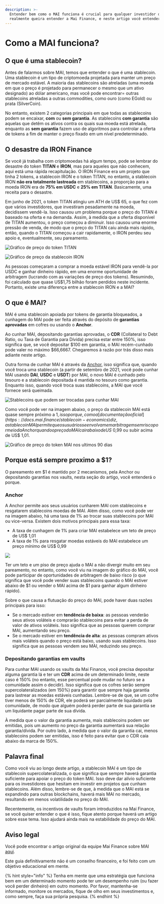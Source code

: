 ```yaml
---
description: >-
  Entender bem como o MAI funciona é crucial para qualquer investidor que
  realmente queira entender a Mai Finance, e neste artigo você entenderá isso.
---
```


# Como a MAI funciona?

## O que é uma stablecoin?

Antes de falarmos sobre MAI, temos que entender o que é uma stablecoin. Uma stablecoin é um tipo de criptomoeda projetada para manter um preço de mercado estável. A maioria das stablecoins são atreladas (uma moeda em que o preço é projetado para permanecer o mesmo que um ativo designado) ao dólar americano, mas você pode encontrar= outras stablecoins atreladas a outras commodities, como ouro (como EGold) ou prata (SilverCoin).

No entanto, existem 2 categorias principais em que todas as stablecoins podem se encaixar, **com** ou **sem garantia**. As stablecoins **com garantia** são aquelas que detêm os ativos contra os quais sua moeda está atrelada, enquanto as **sem garantia** fazem uso de algoritmos para controlar a oferta de tokens a fim de manter o preço fixado em um nível predeterminado.

## O desastre da IRON Finance

Se você já trabalha com criptomoedas há algum tempo, pode se lembrar do desastre do token **TITAN** e **IRON**, mas para aqueles que não conhecem, aqui está uma rápida recapitulação. O IRON Finance era um projeto que tinha 2 tokens, a stablecoin IRON e o token TITAN, no entanto, a stablecoin IRON **não era totalmente lastreada** em stablecoins, a proporção para a moeda IRON era de **75% em USDC** e **25% em TITAN**. Basicamente, uma receita para o desastre.

Em junho de 2021, o token TITAN atingiu um ATH de US$ 65, o que fez com que vários investidores, que investiram pesadamente na moeda, decidissem vendê-la. Isso causou um problema porque o preço do TITAN é baseado na oferta e na demanda. Assim, à medida que a oferta disponível de TITAN aumentou, o preço começou a diminuir. Isso causou uma enorme pressão de venda, de modo que o preço do TITAN caiu ainda mais rápido, então, quando o TITAN começou a cair rapidamente, o IRON perdeu seu apoio e, eventualmente, seu pareamento.

![Gráfico de preço do token TITAN](../.gitbook/assets/iron.jpg)

![Gráfico de preço da stablecoin IRON](../.gitbook/assets/titan.jpg)

As pessoas começaram a comprar a moeda estável IRON para vendê-la por USDC e ganhar dinheiro rápido, em uma enorme oportunidade de arbitragem (lucrando com as variações de preço dos tokens). Resumindo, foi calculado que quase US$1,75 bilhão foram perdidos neste incidente. Portanto, existe uma diferença entre a stablecoin IRON e a MAI?

## O que é MAI?

MAI é uma stablecoin apoiada por tokens de garantia bloqueados, a cunhagem do MAI pode ser feita através do depósito de **garantias aprovadas** em cofres ou usando o **Anchor**.

Ao cunhar MAI, depositando garantias aprovadas, o **CDR** (Collateral to Debt Ratio, ou Taxa de Garantia para Dívida) precisa estar entre 150%, isso significa que, se você depositar $100 em garantia, o MAI recém-cunhado pode valer no máximo $66,6667. Chegaremos à razão por trás disso mais adiante neste artigo.

Outra forma de cunhar MAI é através da [Anchor](https://app.mai.finance/anchor), isso significa que, quando você troca uma stablecoin (a partir de setembro de 2021, você pode cunhar MAI usando **DAI**, **USDC** e **USDT**) por MAI, o novo MAI é cunhado pelo tesouro e a stablecoin depositada é mantida no tesouro como garantia. Enquanto isso, quando você troca suas stablecoins, a MAI que você fornece será queimada.

![Stablecoins que podem ser trocadas para cunhar MAI](<../.gitbook/assets/image (9).png>)

Como você pode ver na imagem abaixo, o preço da stablecoin MAI está quase sempre próximo a $1, isso porque, como a [documentação oficial](https://docs.mai.finance/stablecoin-economics) diz, a stablecoin MAI permite que os usuários se envolvam em arbitragem sem risco por meio da Anchor quando o preço do MAI cair abaixo de US$ 0,99 ou subir acima de US$ 1,01.

![Gráfico de preço do token MAI nos ultimos 90 dias](<../.gitbook/assets/image (7) (1) (1) (1) (2).png>)

## Porque está sempre proximo a $1?

O pareamento em $1 é mantido por 2 mecanismos, pela Anchor ou depositando garantias nos vaults, nesta seção do artigo, você entenderá o porque.

### Anchor

A Anchor permite aos seus usuários cunharem MAI com stablecoins e resgatarem stablecoins moedas de MAI. Além disso, como você pode ver na imagem abaixo, há uma taxa de 1% ao trocar suas stablecoins por MAI ou vice-versa. Existem dois motivos principais para essa taxa:

* A taxa de cunhagem de 1% para criar MAI estabelece um teto de preço de US$ 1,01
* A taxa de 1% para resgatar moedas estáveis do MAI estabelece um preço mínimo de US$ 0,99

![](<../.gitbook/assets/image (8).png>)

Ter um teto e um piso de preço ajuda o MAI a não divergir muito em seu pareamento, no entanto, como você viu na imagem do gráfico do MAI, você pode participar de oportunidades de arbitragem de baixo risco (o que significa que você pode vender suas stablecoins quando o MAI estiver abaixo de $1 ou vender o MAI acima de $1 para ganhar algum dinheiro rápido).

Sobre o que causa a flutuação do preço do MAI, pode haver duas razões principais para isso:

* Se o mercado estiver em **tendência de baixa**: as pessoas venderão seus ativos voláteis e comprarão stablecoins para evitar a perda de valor de ativos voláteis. Isso significa que as pessoas querem comprar MAI, aumentando seu preço.
* Se o mercado estiver em **tendência de alta**: as pessoas compram ativos mais voláteis quando o preço está baixo, usando suas stablecoins. Isso significa que as pessoas vendem seu MAI, reduzindo seu preço.

### Depositando garantias em vaults

Para cunhar MAI usando os vaults da Mai Finance, você precisa depositar alguma garantia lá e ter um **CDR** acima de um determinado limite, neste caso é 150% (no entanto, esse percentual pode mudar no futuro se a comunidade assim o decidir). Isso significa que os cofres serão sempre supercolateralizados (em 150%) para garantir que sempre haja garantia para lastrear as moedas estáveis cunhadas. Lembre-se de que, se um cofre tiver menos de 150% de CDR, ele poderá ser parcialmente liquidado pela comunidade, de modo que alguém poderá perder parte de sua garantia se um liquidante pagar parte de sua dívida.

À medida que o valor da garantia aumenta, mais stablecoins podem ser emitidas, pois um aumento no preço da garantia aumentará sua relação garantia/dívida. Por outro lado, à medida que o valor da garantia cai, menos stablecoins podem ser emitidas, isso é feito para evitar que o CDR caia abaixo da marca de 150%.

## Palavra final

Como você viu ao longo deste artigo, a stablecoin MAI é um tipo de stablecoin supercolateralizada, o que significa que sempre haverá garantia suficiente para apoiar o preço do token MAI. Isso deve dar alívio suficiente para os investidores que hesitam em investir em projetos que cunham stablecoins. Além disso, lembre-se de que, à medida que o MAI está se expandindo para outras blockchains, haverá mais MAI no mercado, resultando em menos volatilidade no preço do MAI.

Recentemente, os incentivos de vaults foram introduzidos na Mai Finance, se você quiser entender o que é isso, fique atento porque haverá um artigo sobre esse tema. Isso ajudará ainda mais na estabilidade do preço do MAI.

## Aviso legal

Você pode encontrar o artigo original da equipe Mai Finance sobre MAI [aqui](https://docs.mai.finance/stablecoin-economics).

Este guia definitivamente não é um conselho financeiro, e foi feito com um objetivo educacional em mente.

{% hint style="info" %}
Tenha em mente que uma estratégia que funciona bem em um determinado momento pode ter um desempenho ruim (ou fazer você perder dinheiro) em outro momento. Por favor, mantenha-se informado, monitore os mercados, fique de olho em seus investimentos e, como sempre, faça sua própria pesquisa.
{% endhint %}
